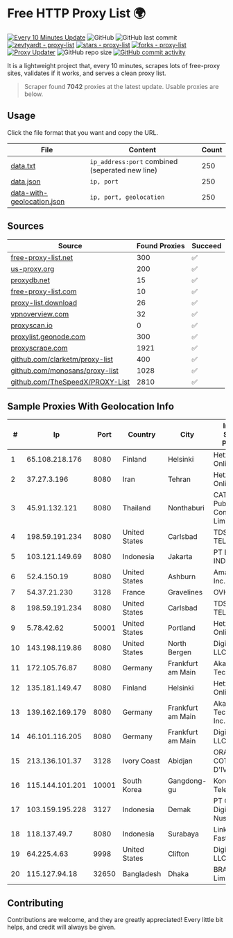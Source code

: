 
# Free HTTP Proxy List 🌍

[![Every 10 Minutes Update](https://github.com/mertguvencli/http-proxy-list/actions/workflows/main.yml/badge.svg?branch=main)](https://github.com/mertguvencli/http-proxy-list/actions/workflows/main.yml)
![GitHub](https://img.shields.io/github/license/mertguvencli/http-proxy-list)
![GitHub last commit](https://img.shields.io/github/last-commit/mertguvencli/http-proxy-list)
[![zevtyardt - proxy-list](https://img.shields.io/static/v1?label=zevtyardt&message=proxy-list&color=blue&logo=github)](https://github.com/zevtyardt/proxy-list "Go to GitHub repo")
[![stars - proxy-list](https://img.shields.io/github/stars/zevtyardt/proxy-list?style=social)](https://github.com/zevtyardt/proxy-list)
[![forks - proxy-list](https://img.shields.io/github/forks/zevtyardt/proxy-list?style=social)](https://github.com/zevtyardt/proxy-list)
[![Proxy Updater](https://github.com/zevtyardt/proxy-list/workflows/Proxy%20Updater/badge.svg)](https://github.com/zevtyardt/proxy-list/actions?query=workflow:"Proxy+Updater")
![GitHub repo size](https://img.shields.io/github/repo-size/zevtyardt/proxy-list)
[![GitHub commit activity](https://img.shields.io/github/commit-activity/m/zevtyardt/proxy-list?logo=commits)](https://github.com/zevtyardt/proxy-list/commits/main)

It is a lightweight project that, every 10 minutes, scrapes lots of free-proxy sites, validates if it works, and serves a clean proxy list.

> Scraper found **7042** proxies at the latest update. Usable proxies are below.

## Usage

Click the file format that you want and copy the URL.

|File|Content|Count|
|----|-------|-----|
|[data.txt](https://raw.githubusercontent.com/mertguvencli/http-proxy-list/main/proxy-list/data.txt)|`ip_address:port` combined (seperated new line)|250|
|[data.json](https://raw.githubusercontent.com/mertguvencli/http-proxy-list/main/proxy-list/data.json)|`ip, port`|250|
|[data-with-geolocation.json](https://raw.githubusercontent.com/mertguvencli/http-proxy-list/main/proxy-list/data-with-geolocation.json)|`ip, port, geolocation`|250|

## Sources

|Source|Found Proxies|Succeed|
|------|-------------|-------|
|[free-proxy-list.net](https://free-proxy-list.net)|300|✅|
|[us-proxy.org](https://www.us-proxy.org)|200|✅|
|[proxydb.net](http://proxydb.net)|15|✅|
|[free-proxy-list.com](https://free-proxy-list.com/?page=&port=&type%5B%5D=http&type%5B%5D=https&up_time=0&search=Search)|10|✅|
|[proxy-list.download](https://www.proxy-list.download/HTTP)|26|✅|
|[vpnoverview.com](https://vpnoverview.com/privacy/anonymous-browsing/free-proxy-servers)|32|✅|
|[proxyscan.io](https://www.proxyscan.io)|0|✅|
|[proxylist.geonode.com](https://proxylist.geonode.com/api/proxy-list?limit=300&page=1&sort_by=lastChecked&sort_type=desc&protocols=http,https)|300|✅|
|[proxyscrape.com](https://api.proxyscrape.com/v2/?request=displayproxies&protocol=http&timeout=10000&country=all&ssl=all&anonymity=all)|1921|✅|
|[github.com/clarketm/proxy-list](https://raw.githubusercontent.com/clarketm/proxy-list/master/proxy-list-raw.txt)|400|✅|
|[github.com/monosans/proxy-list](https://raw.githubusercontent.com/monosans/proxy-list/main/proxies/http.txt)|1028|✅|
|[github.com/TheSpeedX/PROXY-List](https://raw.githubusercontent.com/TheSpeedX/PROXY-List/master/http.txt)|2810|✅|


## Sample Proxies With Geolocation Info

|#|Ip|Port|Country|City|Internet Service Provider|
|-|--|----|-------|----|-------------------------|
|1|65.108.218.176|8080|Finland|Helsinki|Hetzner Online GmbH|
|2|37.27.3.196|8080|Iran|Tehran|Hetzner Online GmbH|
|3|45.91.132.121|8080|Thailand|Nonthaburi|CAT Telecom Public Company Limited|
|4|198.59.191.234|8080|United States|Carlsbad|TDS TELECOM|
|5|103.121.149.69|8080|Indonesia|Jakarta|PT EMERIO INDONESIA|
|6|52.4.150.19|8080|United States|Ashburn|Amazon.com, Inc.|
|7|54.37.21.230|3128|France|Gravelines|OVH SAS|
|8|198.59.191.234|8080|United States|Carlsbad|TDS TELECOM|
|9|5.78.42.62|50001|United States|Portland|Hetzner Online GmbH|
|10|143.198.119.86|8080|United States|North Bergen|DigitalOcean, LLC|
|11|172.105.76.87|8080|Germany|Frankfurt am Main|Akamai Technologies|
|12|135.181.149.47|8080|Finland|Helsinki|Hetzner Online GmbH|
|13|139.162.169.179|8080|Germany|Frankfurt am Main|Akamai Technologies, Inc.|
|14|46.101.116.205|8080|Germany|Frankfurt am Main|DigitalOcean, LLC|
|15|213.136.101.37|3128|Ivory Coast|Abidjan|ORANGE COTE D'IVOIRE|
|16|115.144.101.201|10001|South Korea|Gangdong-gu|Korea Telecom|
|17|103.159.195.228|3127|Indonesia|Demak|PT Giga Digital Nusantara|
|18|118.137.49.7|8080|Indonesia|Surabaya|Linknet-Fastnet ASN|
|19|64.225.4.63|9998|United States|Clifton|DigitalOcean, LLC|
|20|115.127.94.18|32650|Bangladesh|Dhaka|BRACNet Limited|



## Contributing

Contributions are welcome, and they are greatly appreciated! Every
little bit helps, and credit will always be given.

